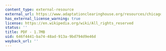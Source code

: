```yaml
---
content_type: external-resource
external_url: https://www.adaptationclearinghouse.org/resources/chicago-area-climate-change-quick-guide-adapting-to-the-physical-impacts-of-climate-change-for-municipalities-and-other-organizations.html
has_external_license_warning: true
license: https://en.wikipedia.org/wiki/All_rights_reserved
status: ''
title: PDF - 1.7MB
uid: 646f4441-ba74-48ad-913a-9bd794d9e46d
wayback_url: ''
---
```

